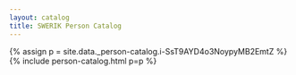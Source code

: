 ```yaml
---
layout: catalog
title: SWERIK Person Catalog
---
```

{% assign p = site.data._person-catalog.i-SsT9AYD4o3NoypyMB2EmtZ %}
{% include person-catalog.html p=p %}


